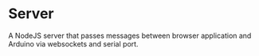 # Server

A NodeJS server that passes messages between browser application and Arduino via websockets and serial port.